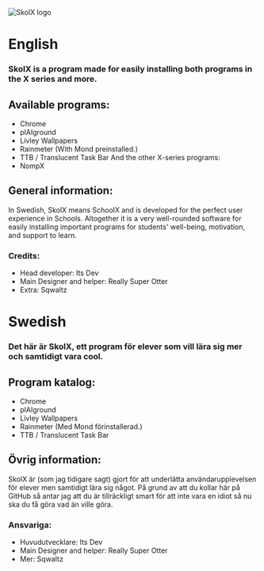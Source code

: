 ![SkolX logo](https://media.discordapp.net/attachments/1232334035309690943/1242517379276083291/skolx.png?ex=664e1ffc&is=664cce7c&hm=5315832f827ee189efc53fa746a1f0f8d57ad316e69f3e73a05638fe6ec40696&=&format=webp&quality=lossless&width=1238&height=501)
# English
### SkolX is a program made for easily installing both programs in the X series and more.
## Available programs:
 * Chrome
 * plAIground
 * Livley Wallpapers
 * Rainmeter (With Mond preinstalled.)
 * TTB / Translucent Task Bar
And the other X-series programs:
 * NompX

## General information:
In Swedish, SkolX means SchoolX and is developed for the perfect user experience in Schools.
Altogether it is a very well-rounded software for easily installing important programs for students' well-being, motivation, and support to learn.

### Credits:
 * Head developer: Its Dev
 * Main Designer and helper: Really Super Otter
 * Extra: Sqwaltz

# Swedish
### Det här är SkolX, ett program för elever som vill lära sig mer och samtidigt vara cool.
## Program katalog:
 * Chrome
 * plAIground
 * Livley Wallpapers
 * Rainmeter (Med Mond förinstallerad.)
 * TTB / Translucent Task Bar
## Övrig information:
SkolX är (som jag tidigare sagt) gjort för att underlätta användarupplevelsen för elever men samtidigt lära sig något.
På grund av att du kollar här på GitHub så antar jag att du är tillräckligt smart för att inte vara en idiot så nu ska du få göra vad än ville göra.

### Ansvariga:
 * Huvudutvecklare: Its Dev
 * Main Designer and helper: Really Super Otter
 * Mer: Sqwaltz
